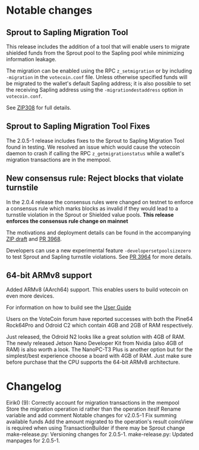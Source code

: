Notable changes
===============

Sprout to Sapling Migration Tool
--------------------------------
This release includes the addition of a tool that will enable users to migrate
shielded funds from the Sprout pool to the Sapling pool while minimizing
information leakage. 

The migration can be enabled using the RPC `z_setmigration` or by including
`-migration` in the `votecoin.conf` file. Unless otherwise specified funds will be
migrated to the wallet's default Sapling address; it is also possible to set the 
receiving Sapling address using the `-migrationdestaddress` option in `votecoin.conf`.

See [ZIP308](https://github.com/votecoin/zips/blob/master/zip-0308.rst) for full details.

Sprout to Sapling Migration Tool Fixes
--------------------------------------
The 2.0.5-1 release includes fixes to the Sprout to Sapling Migration Tool
found in testing. We resolved an issue which would cause the votecoin daemon to
crash if calling the RPC `z_getmigrationstatus` while a wallet's migration
transactions are in the mempool.

New consensus rule: Reject blocks that violate turnstile
--------------------------------------------------------
In the 2.0.4 release the consensus rules were changed on testnet to enforce a
consensus rule which marks blocks as invalid if they would lead to a turnstile
violation in the Sprout or Shielded value pools.
**This release enforces the consensus rule change on mainnet**

The motivations and deployment details can be found in the accompanying
[ZIP draft](https://github.com/votecoin/zips/pull/210) and
[PR 3968](https://github.com/votecoin/votecoin/pull/3968).

Developers can use a new experimental feature `-developersetpoolsizezero` to test
Sprout and Sapling turnstile violations. See [PR 3964](https://github.com/votecoin/votecoin/pull/3964) for more details.


64-bit ARMv8 support
--------------------
Added ARMv8 (AArch64) support. This enables users to build votecoin on even more
devices.

For information on how to build see the [User Guide](https://votecoin.readthedocs.io/en/latest/rtd_pages/user_guide.html#build)

Users on the VoteCoin forum have reported successes with both the Pine64 Rock64Pro
and Odroid C2 which contain 4GB and 2GB of RAM respectively.

Just released, the Odroid N2 looks like a great solution with 4GB of RAM. The
newly released Jetson Nano Developer Kit from Nvidia (also 4GB of RAM) is also
worth a look. The NanoPC-T3 Plus is another option but for the simplest/best
experience choose a board with 4GB of RAM. Just make sure before purchase that
the CPU supports the 64-bit ARMv8 architecture.

Changelog
=========

Eirik0 (9):
      Correctly account for migration transactions in the mempool
      Store the migration operation id rather than the operation iteslf
      Rename variable and add comment
      Notable changes for v2.0.5-1
      Fix summing available funds
      Add the amount migrated to the operation's result
      coinsView is required when using TransactionBuilder if there may be Sprout change
      make-release.py: Versioning changes for 2.0.5-1.
      make-release.py: Updated manpages for 2.0.5-1.

